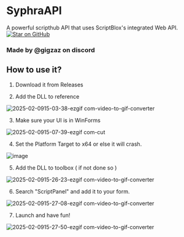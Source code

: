 # SyphraAPI
A powerful scripthub API that uses ScriptBlox's integrated Web API.
[![Star on GitHub](https://via.placeholder.com/200x50?text=Star+on+GitHub)](https://github.com/emac3399son/SyphraAPI)
### Made by @gigzaz on discord

## How to use it?

1. Download it from Releases
   
2. Add the DLL to reference

![2025-02-0915-03-38-ezgif com-video-to-gif-converter](https://github.com/user-attachments/assets/bfdf02b0-f716-4bc6-b440-9cfbdf5939c1)

3. Make sure your UI is in WinForms

![2025-02-0915-07-39-ezgif com-cut](https://github.com/user-attachments/assets/88e5545f-9457-43d2-afdf-fd638c0b434c)

4. Set the Platform Target to x64 or else it will crash.

![image](https://github.com/user-attachments/assets/6bbf7f4f-eae5-48b1-8451-eed40bc13596)

5. Add the DLL to toolbox ( if not done so )

![2025-02-0915-26-23-ezgif com-video-to-gif-converter](https://github.com/user-attachments/assets/ce76dd37-7766-4c9e-b3d8-0d13e150b67d)

6. Search "ScriptPanel" and add it to your form.

![2025-02-0915-27-08-ezgif com-video-to-gif-converter](https://github.com/user-attachments/assets/2edf320f-82a7-412d-ab69-116f4abd9a5e)

7. Launch and have fun!

![2025-02-0915-27-50-ezgif com-video-to-gif-converter](https://github.com/user-attachments/assets/5a5529d3-6449-4253-85e8-7074e3fb0d43)
